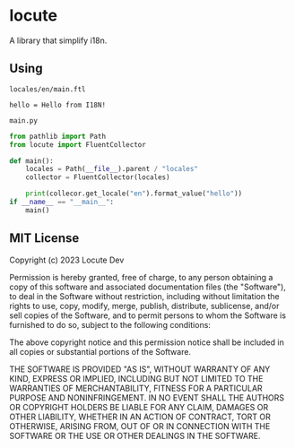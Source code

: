 # locute

A library that simplify i18n.

## Using

`locales/en/main.ftl`

```
hello = Hello from I18N!
```

`main.py`

```python
from pathlib import Path
from locute import FluentCollector

def main():
    locales = Path(__file__).parent / "locales"
    collector = FluentCollector(locales)

    print(collecor.get_locale("en").format_value("hello"))
if __name__ == "__main__":
    main()
```

## MIT License
Copyright (c) 2023 Locute Dev

Permission is hereby granted, free of charge, to any person obtaining a copy
of this software and associated documentation files (the "Software"), to deal
in the Software without restriction, including without limitation the rights
to use, copy, modify, merge, publish, distribute, sublicense, and/or sell
copies of the Software, and to permit persons to whom the Software is
furnished to do so, subject to the following conditions:

The above copyright notice and this permission notice shall be included in all
copies or substantial portions of the Software.

THE SOFTWARE IS PROVIDED "AS IS", WITHOUT WARRANTY OF ANY KIND, EXPRESS OR
IMPLIED, INCLUDING BUT NOT LIMITED TO THE WARRANTIES OF MERCHANTABILITY,
FITNESS FOR A PARTICULAR PURPOSE AND NONINFRINGEMENT. IN NO EVENT SHALL THE
AUTHORS OR COPYRIGHT HOLDERS BE LIABLE FOR ANY CLAIM, DAMAGES OR OTHER
LIABILITY, WHETHER IN AN ACTION OF CONTRACT, TORT OR OTHERWISE, ARISING FROM,
OUT OF OR IN CONNECTION WITH THE SOFTWARE OR THE USE OR OTHER DEALINGS IN THE
SOFTWARE.
